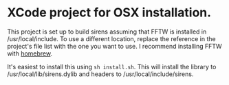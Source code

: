 # XCode project for OSX installation.

This project is set up to build sirens assuming that FFTW is installed in /usr/local/include. To use a different location, replace the reference in the project's file list with the one you want to use. I recommend installing FFTW with [homebrew](http://brew.sh/).

It's easiest to install this using `sh install.sh`. This will install the library to /usr/local/lib/sirens.dylib and headers to /usr/local/include/sirens.
